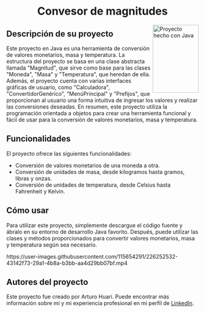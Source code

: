 <h1 align="center">Convesor de magnitudes</h1>
<img src="https://assets.stickpng.com/thumbs/58480979cef1014c0b5e4901.png" align="right"
     alt="Proyecto hecho con Java" width="120" height="178">
<h2>Descripción de su proyecto</h2>
<p>
Este proyecto en Java es una herramienta de conversión de valores monetarios, masa y temperatura. La estructura del proyecto se basa en una clase abstracta llamada "Magnitud", que sirve como base para las clases "Moneda", "Masa" y "Temperatura", que heredan de ella.
Además, el proyecto cuenta con varias interfaces gráficas de usuario, como "Calculadora", "ConvertidorGenérico", "MenúPrincipal" y "Prefijos", que proporcionan al usuario una forma intuitiva de ingresar los valores y realizar las conversiones deseadas.
En resumen, este proyecto utiliza la programación orientada a objetos para crear una herramienta funcional y fácil de usar para la conversión de valores monetarios, masa y temperatura.
</p>
<h2>Funcionalidades</h2>
<p>El proyecto ofrece las siguientes funcionalidades:</p>
<ul>
<li>Conversión de valores monetarios de una moneda a otra.</li>
<li>Conversión de unidades de masa, desde kilogramos hasta gramos, libras y onzas.</li>
<li>Conversión de unidades de temperatura, desde Celsius hasta Fahrenheit y Kelvin.</li>
</ul>
<h2>Cómo usar</h2>
<p>Para utilizar este proyecto, simplemente descargue el código fuente y ábralo en su entorno de desarrollo Java favorito.
Después, puede utilizar las clases y métodos proporcionados para convertir valores monetarios, masa y temperatura según sea necesario.</p>
https://user-images.githubusercontent.com/115654291/226252532-43142f73-29a1-4b8a-b3bb-aa4d29bb07bf.mp4
<h2>Autores del proyecto</h2>
<p>Este proyecto fue creado por Arturo Huari. Puede encontrar más información sobre mí y mi experiencia profesional en mi perfil de <a href="https://www.linkedin.com/in/arturohuari/">LinkedIn</a>.</p>
